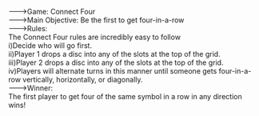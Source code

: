 --->Game: Connect Four \
--->Main Objective: Be the first to get four-in-a-row \
--->Rules:\
The Connect Four rules are incredibly easy to follow \
i)Decide who will go first. \
ii)Player 1 drops a disc into any of the slots at the top of the grid. \
iii)Player 2 drops a disc into any of the slots at the top of the grid. \
iv)Players will alternate turns in this manner until someone gets four-in-a-row vertically, horizontally, or diagonally. \
--->Winner:\
The first player to get four of the same symbol in a row in any direction wins!

